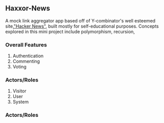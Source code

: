 ## Haxxor-News

A mock link aggregator app based off of Y-combinator's well esteemed site,<a href="https://news.ycombinator.com/">"Hacker News"</a>, built mostly for self-educational purposes. Concepts explored in this mini project include polymorphism, recursion,

### Overall Features

1. Authentication
2. Commenting
3. Voting

### Actors/Roles

1. Visitor
2. User
3. System


### Actors/Roles
